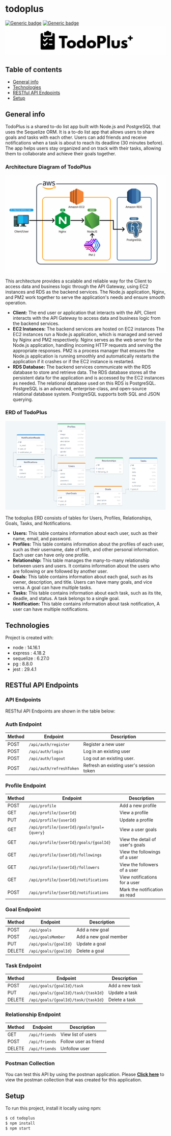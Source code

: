 # todoplus
[![Generic badge](https://img.shields.io/badge/npm-v14.16.1-blue.svg)](https://shields.io/) [![Generic badge](https://img.shields.io/badge/node-6.14.12-green.svg)](https://shields.io/)
![logo](/src/assets/image/todoplus-logo.png)

## Table of contents
* [General info](#general-info)
* [Technologies](#technologies)
* [RESTful API Endpoints](#restful-api-endpoints)
* [Setup](#setup)

## General info
TodoPlus is a shared to-do list app built with Node.js and PostgreSQL that uses the Sequelize ORM. It is a to-do list app that allows users to share goals and tasks with each other. Users can add friends and receive notifications when a task is about to reach its deadline (30 minutes before). The app helps users stay organized and on track with their tasks, allowing them to collaborate and achieve their goals together.
### Architecture Diagram of TodoPlus
![architecture-diagram](/src/assets/image/architecture-diagram.png)

This architecture provides a scalable and reliable way for the Client to access data and business logic through the API Gateway, using EC2 instances and RDS as the backend services. The Node.js application, Nginx, and PM2 work together to serve the application's needs and ensure smooth operation.

* **Client:** The end user or application that interacts with the API, Client interacts with the API Gateway to access data and business logic from the backend services. 
* **EC2 Instances:** The backend services are hosted on EC2 instances The EC2 instances run a Node.js application, which is managed and served by Nginx and PM2 respectively. Nginx serves as the web server for the Node.js application, handling incoming HTTP requests and serving the appropriate responses. PM2 is a process manager that ensures the Node.js application is running smoothly and automatically restarts the application if it crashes or if the EC2 instance is restarted.
* **RDS Database:** The backend services communicate with the RDS database to store and retrieve data. The RDS database stores all the persistent data for the application and is accessed by the EC2 instances as needed. The relational database used on this RDS is PostgreSQL. PostgreSQL is an advanced, enterprise-class, and open-source relational database system. PostgreSQL supports both SQL and JSON querying.


### ERD of TodoPlus 
![erd](/src/assets/image/erd.png)

The todoplus ERD consists of tables for Users, Profiles, Relationships, Goals, Tasks, and Notifications. 

* **Users:** This table contains information about each user, such as their name, email, and password.
* **Profiles:** This table contains information about the profiles of each user, such as their username, date of birth, and other personal information. Each user can have only one profile.
* **Relationship:** This table manages the many-to-many relationship between users and users. It contains information about the users who are following or are followed by another user.
* **Goals:** This table contains information about each goal, such as its owner, description, and title. Users can have many goals, and vice versa. A goal can have multiple tasks.
* **Tasks:** This table contains information about each task, such as its tite, deadle, and status. A task belongs to a single goal.
* **Notification:** This table contains information about task notification, A user can have multiple notifications.


## Technologies
Project is created with:
* node : 14.16.1
* express : 4.18.2
* sequelize : 6.27.0
* pg : 8.8.0
* jest : 29.4.1

## RESTful API Endpoints
### API Endpoints
RESTful API Endpoints are shown in the table below:
### Auth Endpoint
| Method | Endpoint | Description |
| --- | --- | --- | 
| POST | `/api/auth/register` | Register a new user | 
| POST | `/api/auth/login` | Log in an existing user |
| POST | `/api/auth/logout` | Log out an existing user. |
| POST | `/api/auth/refreshToken` | Refresh an existing user's session token |
### Profile Endpoint
| Method | Endpoint | Description |
| --- | --- | --- | 
| POST | `/api/profile`| Add a new profile |
| GET | `/api/profile/{userId}`| View a profile |
| PUT | `/api/profile/{userId}`| Update a profile |
| GET | `/api/profile/{userId}/goals?goal={query}`| View a user goals |
| GET | `/api/profile/{userId}/goals/{goalId}`| View the detail of user's goals |
| GET | `/api/profile/{userId}/followings`| View the followings of a user |
| GET | `/api/profile/{userId}/followers`| View the followers of a user |
| GET | `/api/profile/{userId}/notifications`| View notifications for a user |
| POST | `/api/profile/{userId}/notifications`| Mark the notification as read |
### Goal Endpoint
| Method | Endpoint | Description |
| --- | --- | --- | 
| POST | `/api/goals`| Add a new goal |
| POST | `/api/goalsMember`| Add a new goal member |
| PUT | `/api/goals/{goalId}`| Update a goal |
| DELETE | `/api/goals/{goalId}`| Delete a goal |
### Task Endpoint
| Method | Endpoint | Description |
| --- | --- | --- | 
| POST | `/api/goals/{goalId}/task`| Add a new task |
| PUT | `/api/goals/{goalId}/task/{taskId}`| Update a task |
| DELETE | `/api/goals/{goalId}/task/{taskId}`| Delete a task |
### Relationship Endpoint
| Method | Endpoint | Description |
| --- | --- | --- | 
| GET | `/api/friends`| View list of users |
| POST | `/api/friends`| Follow user as friend |
| DELETE | `/api/friends`| Unfollow user |


### Postman Collection
You can test this API by using the postman application. Please [**Click here**](https://github.com/androsyahreza/todoplus/tree/main/src/assets/postman-collection) to view the postman collection that was created for this application.

## Setup
To run this project, install it locally using npm:
```
$ cd todoplus
$ npm install
$ npm start
```
